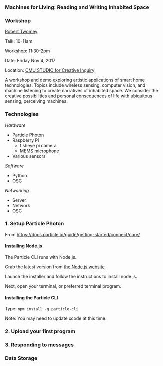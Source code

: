### Machines for Living: Reading and Writing Inhabited Space 

### Workshop

[Robert Twomey](http://roberttwomey.com)

Talk:	10-11am

Workshop: 11:30-2pm

Date: Friday Nov 4, 2017

Location: [CMU STUDIO for Creative Inquiry](http://studioforcreativeinquiry.org/)


A workshop and demo exploring artistic applications of smart home technologies. Topics include wireless sensing, computer vision, and machine listening to create narratives of inhabited space. We consider the creative possibilities and personal consequences of life with ubiquitous sensing, perceiving machines. 

### Technologies

*Hardware*

* Particle Photon
* Raspberry Pi
  * fisheye pi camera
  * MEMS microphone
* Various sensors


*Software*
* Python
* OSC

*Networking*
* Server
* Network
* OSC

### 1. Setup Particle Photon

From https://docs.particle.io/guide/getting-started/connect/core/

#### Installing Node.js

The Particle CLI runs with Node.js. 

Grab the latest version from [the Node.js website](https://nodejs.org/en/download/)

Launch the installer and follow the instructions to install node.js.

Next, open your terminal, or preferred terminal program.

#### Installing the Particle CLI

Type: `npm install -g particle-cli`

Note: You may need to update xcode at this time.


### 2. Upload your first program


### 3. Responding to messages


### Data Storage
